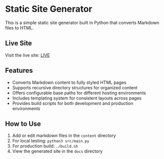 # Static Site Generator

This is a simple static site generator built in Python that converts Markdown files to HTML.

## Live Site

Visit the live site: [LIVE](https://levani-b.github.io/static-site-generator/)

## Features

- Converts Markdown content to fully styled HTML pages
- Supports recursive directory structures for organized content
- Offers configurable base paths for different hosting environments
- Includes templating system for consistent layouts across pages
- Provides build scripts for both development and production environments

## How to Use

1. Add or edit markdown files in the `content` directory
2. For local testing: `python3 src/main.py`
3. For production build: `./build.sh`
4. View the generated site in the `docs` directory
